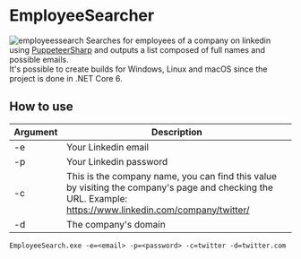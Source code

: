 # EmployeeSearcher
![employeessearch](https://user-images.githubusercontent.com/26238419/231571633-27d6c809-3677-48bd-8fb0-08ed57591d94.png)
Searches for employees of a company on linkedin using [PuppeteerSharp](https://github.com/hardkoded/puppeteer-sharp) and outputs a list composed of full names and possible emails.<br />
It's possible to create builds for Windows, Linux and macOS since the project is done in .NET Core 6.

## How to use
| Argument | Description |
| ------------- | ------------- |
| -e | Your Linkedin email |
| -p | Your Linkedin password |
| -c | This is the company name, you can find this value by visiting the company's page and checking the URL. Example: https://www.linkedin.com/company/twitter/ |
| -d | The company's domain |

```
EmployeeSearch.exe -e=<email> -p=<password> -c=twitter -d=twitter.com
```
